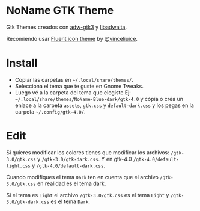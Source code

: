 # NoName GTK Theme
Gtk Themes creados con [adw-gtk3](https://github.com/lassekongo83/adw-gtk3) y [libadwaita](https://gnome.pages.gitlab.gnome.org/libadwaita/).

Recomiendo usar [Fluent icon theme](https://github.com/vinceliuice/Fluent-icon-theme) by [@vinceliuice](https://github.com/vinceliuice).

# Install
- Copiar las carpetas en `~/.local/share/themes/`.
- Selecciona el tema que te guste en Gnome Tweaks.
- Luego vé a la carpeta del tema que elegiste Ej: `~/.local/share/themes/NoName-Blue-dark/gtk-4.0` y cópia o créa un enlace a la carpeta `assets`, `gtk.css` y `default-dark.css` y los pegas en la carpeta `~/.config/gtk-4.0/`. 

# Edit

Si quieres modificar los colores tienes que modificar los archivos: `/gtk-3.0/gtk.css` y `/gtk-3.0/gtk-dark.css`.
Y en gtk-4.0 `/gtk-4.0/default-light.css` y `/gtk-4.0/default-dark.css`.

Cuando modifiques el tema `Dark` ten en cuenta que el archivo `/gtk-3.0/gtk.css` en realidad es el tema dark.

Si el tema es `Light` el archivo `/gtk-3.0/gtk.css` es el tema `Light` y `/gtk-3.0/gtk-dark.css` es el tema `Dark`.
